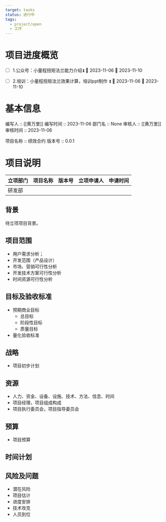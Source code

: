 ```yaml
---
target: tasks
status: 进行中
tags:
  - project/open
  - 工作
---
```


# 项目进度概览

- [ ] 1.公众号：小量程扭矩法兰能力介绍⏫ 🛫 2023-11-06 📅 2023-11-10
- [ ] 2.培训：小量程扭矩法兰效果计算，培训ppt制作 ⏫ 🛫 2023-11-06 📅 2023-11-10


# 基本信息

编写人 :: [[黄万里]]
编写时间 :: 2023-11-06
部门名 :: None
审核人 :: [[黄万里]]
审核时间 :: 2023-11-06

项目名称 :: 绩效合约
版本号 :: 0.0.1

# 项目说明
| 立项部门 | 项目名称 | 版本号 | 立项申请人 | 申请时间 |
| -------- | -------- | ------ | ---------- | -------- |
| 研发部   |          |        |            |          |


## 背景

待立项项目背景。

## 项目范围
- 用户需求分析；
- 开发范围（产品设计）
- 市场、营销可行性分析
- 开发技术方案可行性分析
- 时间资源可行性分析

## 目标及验收标准
- 预期商业目标
	- 总目标
	- 阶段性目标
	- 质量目标
- 量化验收标准

## 战略
- 项目初步计划

## 资源
- 人力、资金、设备、设施、技术、方法、信息、时间
- 项目经理，项目组成构成
- 项目执行委员会，项目指导委员会


## 预算
- 项目预算

## 时间计划

## 风险及问题

- 潜在风险
- 项目估计
- 进度安排
- 技术攻克
- 人员到位

